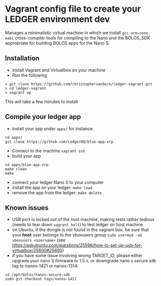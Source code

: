 # Vagrant config file to create your LEDGER environment dev

Manages a minimalistic virtual machine in which we install `gcc-arm-none-eabi` cross-compiler tools for compiling to the Nano and the BOLOS_SDK appropriate for building BOLOS apps for the Nano S.

## Installation
- Install Vagrant and Virtualbox on your machine
- Run the following
```
> git clone https://github.com/christophersanborn/ledger-vagrant.git
> cd ledger-vagrant
> vagrant up
```
This will take a few minutes to install

## Compile your ledger app
- install your app under `apps/` for instance:
```
cd apps/
git clone https://github.com/LedgerHQ/blue-app-xrp
```
- Connect to the machine `vagrant ssh`
- build your app
```
cd apps/blue-app-xrp
make clean
make
```
- connect your ledger Nano S to your computer
- install the app on your ledger: `make load`
- remove the app from the ledger: `make delete`

## Known issues
- USB port is locked out of the host machine, making tests rather tedious (needs to tear down `vagrant halt`) to test ledger on host machine
- on Ubuntu, if the dongle is not found in the vagrant box, be sure that your **host** user belongs to the vboxusers group `sudo usermod -aG vboxusers <username>` (see https://askubuntu.com/questions/25596/how-to-set-up-usb-for-virtualbox/25600#25600)
- if you have some issue involving wrong TARGET_ID, please either upgrade your nano S firmware to 1.5.x, or downgrade nano s secure sdk tag to nanos-1421 or nanos-1314:
```
cd /opt/bolos/nanos-secure-sdk
sudo git checkout tags/nanos-1421
```
